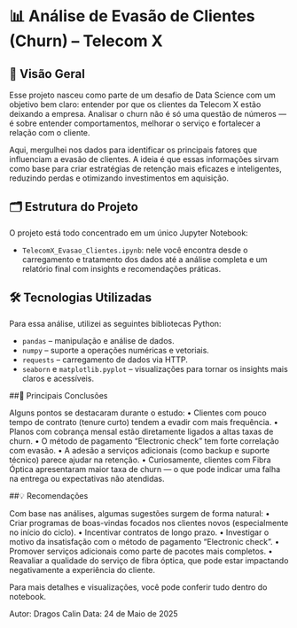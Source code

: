 # 📊 Análise de Evasão de Clientes (Churn) – Telecom X

## 🧭 Visão Geral

Esse projeto nasceu como parte de um desafio de Data Science com um objetivo bem claro: entender por que os clientes da Telecom X estão deixando a empresa. Analisar o churn não é só uma questão de números — é sobre entender comportamentos, melhorar o serviço e fortalecer a relação com o cliente.

Aqui, mergulhei nos dados para identificar os principais fatores que influenciam a evasão de clientes. A ideia é que essas informações sirvam como base para criar estratégias de retenção mais eficazes e inteligentes, reduzindo perdas e otimizando investimentos em aquisição.

## 🗂 Estrutura do Projeto

O projeto está todo concentrado em um único Jupyter Notebook:

- `TelecomX_Evasao_Clientes.ipynb`: nele você encontra desde o carregamento e tratamento dos dados até a análise completa e um relatório final com insights e recomendações práticas.

## 🛠 Tecnologias Utilizadas

Para essa análise, utilizei as seguintes bibliotecas Python:

- `pandas` – manipulação e análise de dados.  
- `numpy` – suporte a operações numéricas e vetoriais.  
- `requests` – carregamento de dados via HTTP.  
- `seaborn` e `matplotlib.pyplot` – visualizações para tornar os insights mais claros e acessíveis.

##📌 Principais Conclusões

Alguns pontos se destacaram durante o estudo:
	•	Clientes com pouco tempo de contrato (tenure curto) tendem a evadir com mais frequência.
	•	Planos com cobrança mensal estão diretamente ligados a altas taxas de churn.
	•	O método de pagamento “Electronic check” tem forte correlação com evasão.
	•	A adesão a serviços adicionais (como backup e suporte técnico) parece ajudar na retenção.
	•	Curiosamente, clientes com Fibra Óptica apresentaram maior taxa de churn — o que pode indicar uma falha na entrega ou expectativas não atendidas.

##💡 Recomendações

Com base nas análises, algumas sugestões surgem de forma natural:
	•	Criar programas de boas-vindas focados nos clientes novos (especialmente no início do ciclo).
	•	Incentivar contratos de longo prazo.
	•	Investigar o motivo da insatisfação com o método de pagamento “Electronic check”.
	•	Promover serviços adicionais como parte de pacotes mais completos.
	•	Reavaliar a qualidade do serviço de fibra óptica, que pode estar impactando negativamente a experiência do cliente.

Para mais detalhes e visualizações, você pode conferir tudo dentro do notebook.

Autor: Dragos Calin
Data: 24 de Maio de 2025
